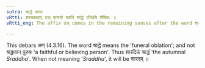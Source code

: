 ```yaml
---
sutra: श्राद्धे शरदः
vRtti: शरच्छब्दात् ठञ् प्रत्ययो भवति श्राद्धे ऽभिधेये शैषिकः ॥
vRtti_eng: The affix ठञ् comes in the remaining senses after the word शरद्, when expressing श्राद्ध ॥

---
```

This debars अण् (4.3.16). The word श्राद्धे means the 'funeral oblation'; and not श्रद्धावान् पुरुषः 'a faithful or believing person'. Thus शारदिकं श्राद्धं 'the autumnal _Sraddha_'. When not meaning '_Sraddha_', it will be शारदम् ॥